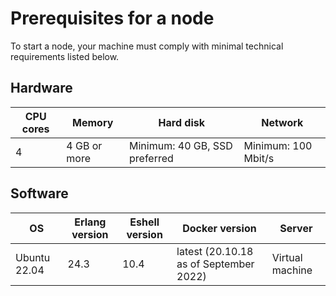 # Prerequisites for a node

To start a node, your machine must comply with minimal technical requirements listed below.

## Hardware

| CPU cores | Memory       | Hard disk                     | Network             |
|-----------|--------------|-------------------------------|---------------------|
| 4         | 4 GB or more | Minimum: 40 GB, SSD preferred | Minimum: 100 Mbit/s |

## Software

| OS           | Erlang version | Eshell version | Docker version                         | Server           |
|--------------|----------------|----------------|----------------------------------------|------------------|
| Ubuntu 22.04 | 24.3           | 10.4           | latest (20.10.18 as of September 2022) | Virtual machine  |
